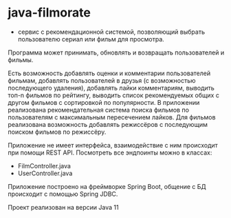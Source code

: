 # java-filmorate
- сервис c рекомендационной системой, позволяющий выбрать пользователю сериал или фильм для просмотра.

Программа может принимать, обновлять и возвращать пользователей и фильмы.

Есть возможность добавлять оценки и комментарии пользователей фильмам, добавлять пользователей в друзья (с возможностью последующего удаления), добавлять лайки комментариям, выводить топ-n фильмов по рейтингу, выводить список рекомендуемых общих с другом фильмов с сортировкой по популярности. В приложении реализована рекомендательная система поиска фильмов по пользователям с максимальным пересечением лайков. Для фильмов реализована возможность добавлять режиссёров с последующим поиском фильмов по режиссёру.

Приложение не имеет интерфейса, взаимодействие с ним происходит при помощи REST API. Посмотреть все эндпоинты можно в классах:
+ FilmController.java
+ UserController.java

Приложение построено на фреймворке Spring Boot, общение с БД происходит с помощью Spring JDBC.

Проект реализован на версии Java 11
